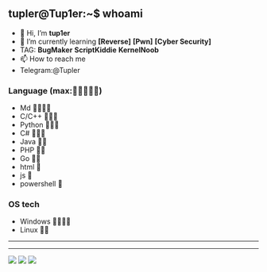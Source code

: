 ## tupler@Tup1er:~$ whoami
- 👋 Hi, I’m **tup1er**
- 🌱 I’m currently learning **[Reverse]** **[Pwn]** **[Cyber Security]**
- TAG: **BugMaker** **ScriptKiddie** **KernelNoob**
- 📫 How to reach me 
- Telegram:@Tupler
### Language (max:🌟🌟🌟🌟🌟)
- Md     🌟🌟🌟🌟
- C/C++  🌟🌟🌟
- Python 🌟🌟🌟
- C#     🌟🌟🌟
- Java   🌟🌟
- PHP    🌟🌟
- Go     🌟🌟
- html   🌟
- js     🌟
- powershell 🌟
### OS tech
- Windows 🌟🌟🌟🌟
- Linux   🌟🌟
---------------------------------------------------------------

----------------------------------------------------------------
<img src="https://github-readme-streak-stats.herokuapp.com/?user=Tupler&theme=light" />
<img src="https://github-readme-stats.vercel.app/api?username=Tupler&show_icons=true&hide_border=false&count_private=false&include_all_commits=true" />
<!---
Tupler/Tupler is a ✨ special ✨ repository because its `README.md` (this file) appears on your GitHub profile.
You can click the Preview link to take a look at your changes.
--->
<img src="https://profile-counter.glitch.me/Tupler/count.svg" />
